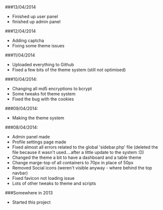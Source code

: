 ###13/04/2014
- Finished up user panel
- finished up admin panel

###12/04/2014
- Adding captcha
- Fixing some theme issues

###11/04/2014
- Uploaded everything to Github
- Fixed a few bits of the theme system (still not optimised)

###10/04/2014:
- Changing all md5 encryptions to bcrypt
- Some tweaks fot theme system
- Fixed the bug with the cookies

###09/04/2014:
- Making the theme system

###08/04/2014:
- Admin panel made
- Profile settings page made
- Fixed almost all errors related to the global 'sidebar.php' file (deleted the file because it wasn't used....after a little update to the system :D)
- Changed the theme a bit to have a dashboard and a table theme
- Change marge-top of all containers to 70px in place of 50px
- Removed Social icons (weren't visible anyway - where behind the top navbar)
- Fixed favicon not loading issue
- Lots of other tweaks to theme and scripts

###Somewhere in 2013
- Started this project
